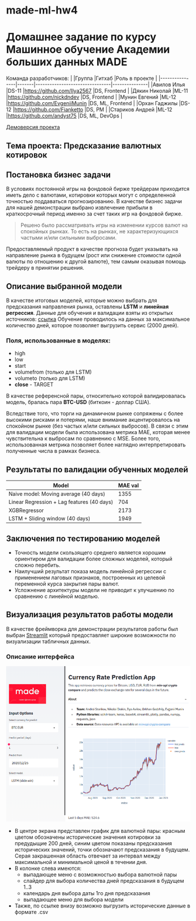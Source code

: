 # made-ml-hw4

# Домашнее задание по курсу Машинное обучение Академии больших данных MADE

Команда разработчиков:
|                |Группа |Гитхаб                          |Роль в проекте |
|----------------|-------|--------------------------------|---------------|
|Авилов Илья     |DS-11  |https://github.com/Ilya2567     |DS, Frontend   |
|Дякин Николай   |ML-11  |https://github.com/nickdndev    |DS, Frontend   |
|Мунин Евгений   |ML-12  |https://github.com/EvgeniiMunin |DS, ML, Frontend   |
|Орхан Гаджилы   |DS-12  |https://github.com/Fianketto    |DS, PM         |
|Стариков Андрей |ML-12  |https://github.com/andyst75     |DS, ML, DevOps |

[Демоверсия проекта](https://made-ml-hw4.herokuapp.com/)

## Тема проекта: Предсказание валютных котировок

## Постановка бизнес задачи
В условиях постоянной игры на фондовой бирже трейдерам приходится иметь дело с валютами, котировки которых могут с определенной точностью поддаваться прогнозированию. В качестве бизнес задачи для нашей демонстрации выбрано извлечение прибыли в краткосрочный период именно за счет таких игр на фондовой бирже.
> Решено было рассматривать игры на изменении курсов валют на спокойных рынках. То есть на рынках, не характеризующихся частыми и/или сильными выбросами.

Предоставляемый продукт в качестве прогноза будет указывать на направление рынка в будущем (рост или снижение стоимости одной валюты по отношению к другой валюте), тем самым оказывая помощь трейдеру в принятии решения.

## Описание выбранной модели
В качестве итоговых моделей, которые можно выбрать для предсказания направления рынка, оставлены **LSTM** и **линейная регрессия**.
Данные для обучения и валидации взяты из открытых источников: [ссылка](https://min-api.cryptocompare.com/data/histoday?fsym=BTC&tsym=CAD&limit=500)
Обучение проводилось на данных за максимальное количество дней, которое позволяет выгрузить сервис (2000 дней).

### Поля, использованные в моделях:
- high
- low
- start
- volumefrom (только для LSTM)
- volumeto (только для LSTM)
- **close** - TARGET

В качестве референсной пары, относительно которой валидировалась модель, бралась пара **BTC-USD** (биткоин - доллар США).

Вследствие того, что торги на динамичном рынке сопряжены с более высокими рисками и потерями, наше внимание акцентировалось на спокойном рынке (без частых и/или сильных выбросов). В связи с этим для валидации модели была использована метрика MAE, которая менее чувствительна к выбросам по сравнению с MSE. Более того, использованная метрика позволяет более наглядно интерпретировать полученные числа в рамках бизнеса.

## Результаты по валидации обученных моделей

|Model           |MAE val                   |
|----------------|-------------------------------|
|Naive model: Moving average (40 days)|1355|
|Linear Regression + Lag features (40 days)| 704|
|XGBRegressor| 2173|
|LSTM + Sliding window (40 days)| 1949|

## Заключения по тестированию моделей
- Точность модели скользящего среднего является хорошим ориентиром для валидации более сложных моделей, который сложно перебить.
- Наилучший результат показа модель линейной регрессии с применением лаговых признаков, построенных из целевой переменной курса закрытия пары валют.
- Усложнение архитектуры модели не приводит к улучшению по сравнению с линейной моделью.

## Визуализация результатов работы модели
В качестве фреймворка для демонстрации результатов работы был выбран [Streamlit](https://www.streamlit.io/) который предоставляет широкие возможности по визуализации табличных данных.

### Описание интерфейса
![dashboard](https://github.com/EvgeniiMunin/made-ml-hw4/blob/main/demo_screen.png)
- В центре экрана представлен график для валютной пары: красным цветом обозначены исторические значения котировки за предудыщие 200 дней, синим цветом показаны предсказания исторических значений, точки обозначают предсказания в будущем. Серая закрашенная область отвечает за интервал между максимальной и минимальной ценой в течении дня.
- В колонке слева имеются: 
  - выпадающее меню с возможностью выбора валютной пары
  - слайдер для выбора количества дней предсказания в будущем 1..3
  - календарь дня выбора даты 1го дня предсказания
  - выпадающее меню для выбора модели
- Также, по ссылке внизу возможно выгрузить исторические данные в формате .csv
